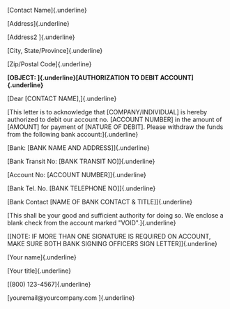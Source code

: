 [Contact Name]{.underline}

[Address]{.underline}

[Address2 ]{.underline}

[City, State/Province]{.underline}

[Zip/Postal Code]{.underline}

**[OBJECT: ]{.underline}[AUTHORIZATION TO DEBIT ACCOUNT]{.underline}**

[Dear \[CONTACT NAME\],]{.underline}

[This letter is to acknowledge that \[COMPANY/INDIVIDUAL\] is hereby
authorized to debit our account no. \[ACCOUNT NUMBER\] in the amount of
\[AMOUNT\] for payment of \[NATURE OF DEBIT\]. Please withdraw the funds
from the following bank account:]{.underline}

[Bank: \[BANK NAME AND ADDRESS\]]{.underline}

[Bank Transit No: \[BANK TRANSIT NO\]]{.underline}

[Account No: \[ACCOUNT NUMBER\]]{.underline}

[Bank Tel. No. \[BANK TELEPHONE NO\]]{.underline}

[Bank Contact \[NAME OF BANK CONTACT & TITLE\]]{.underline}

[This shall be your good and sufficient authority for doing so. We
enclose a blank check from the account marked \"VOID\".]{.underline}

[\[NOTE: IF MORE THAN ONE SIGNATURE IS REQUIRED ON ACCOUNT, MAKE SURE
BOTH BANK SIGNING OFFICERS SIGN LETTER\]]{.underline}

[Your name]{.underline}

[Your title]{.underline}

[(800) 123-4567]{.underline}

[youremail\@yourcompany.com ]{.underline}
